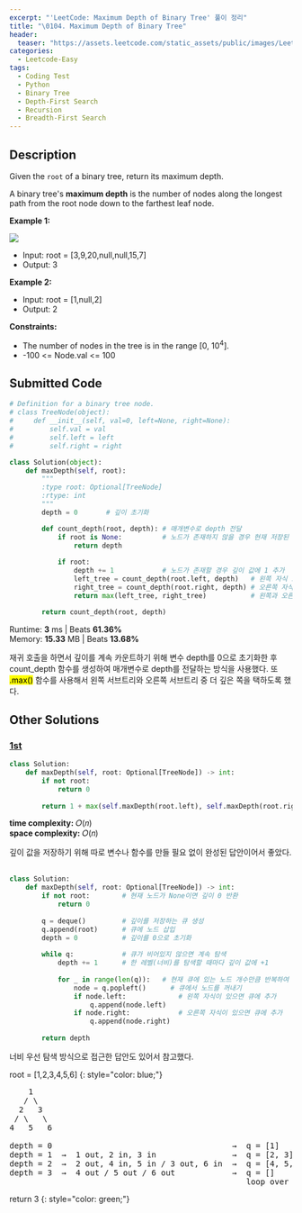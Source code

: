 ```yaml
---
excerpt: "'LeetCode: Maximum Depth of Binary Tree' 풀이 정리"
title: "\0104. Maximum Depth of Binary Tree"
header:
  teaser: "https://assets.leetcode.com/static_assets/public/images/LeetCode_Sharing.png"
categories:
  - Leetcode-Easy
tags:
  - Coding Test
  - Python
  - Binary Tree
  - Depth-First Search
  - Recursion
  - Breadth-First Search
---
```


## <i class="fa-solid fa-file-lines"></i> Description

Given the `root` of a binary tree, return its maximum depth.

A binary tree's **maximum depth** is the number of nodes along the longest path from the root node down to the farthest leaf node.

**Example 1:**

![](https://assets.leetcode.com/uploads/2020/11/26/tmp-tree.jpg)

- Input: root = [3,9,20,null,null,15,7]
- Output: 3

**Example 2:**

- Input: root = [1,null,2]
- Output: 2

**Constraints:**

- The number of nodes in the tree is in the range [0, 10<sup>4</sup>].
- -100 <= Node.val <= 100

## <i class="fa-solid fa-cloud-arrow-up"></i> Submitted Code

```python
# Definition for a binary tree node.
# class TreeNode(object):
#     def __init__(self, val=0, left=None, right=None):
#         self.val = val
#         self.left = left
#         self.right = right

class Solution(object):
    def maxDepth(self, root):
        """
        :type root: Optional[TreeNode]
        :rtype: int
        """
        depth = 0       # 깊이 초기화

        def count_depth(root, depth): # 매개변수로 depth 전달
            if root is None:          # 노드가 존재하지 않을 경우 현재 저장된 깊이 값 그대로 반환
                return depth
            
            if root:
                depth += 1            # 노드가 존재할 경우 깊이 값에 1 추가
                left_tree = count_depth(root.left, depth)   # 왼쪽 자식 노드에서 재귀 호출
                right_tree = count_depth(root.right, depth) # 오른쪽 자식 노드에서 재귀 호출
                return max(left_tree, right_tree)           # 왼쪽과 오른쪽 중 더 큰 깊이 값 반환

        return count_depth(root, depth)
```
<i class="fa-solid fa-clock"></i> Runtime: **3** ms \| Beats **61.36%**    
<i class="fa-solid fa-memory"></i> Memory: **15.33** MB \| Beats **13.68%**

재귀 호출을 하면서 깊이를 계속 카운트하기 위해 변수 depth를 0으로 초기화한 후 count_depth 함수를 생성하여 매개변수로 depth를 전달하는 방식을 사용했다. 또 <mark>.max()</mark> 함수를 사용해서 왼쪽 서브트리와 오른쪽 서브트리 중 더 깊은 쪽을 택하도록 했다.

## <i class="fa-solid fa-flask"></i> Other Solutions

### <a href="https://leetcode.com/problems/maximum-depth-of-binary-tree/solutions/6093733/video-dfs-and-bfs-solution-by-niits-4hmi/" target="_blank">1st</a>

```python
class Solution:
    def maxDepth(self, root: Optional[TreeNode]) -> int:
        if not root:
            return 0
        
        return 1 + max(self.maxDepth(root.left), self.maxDepth(root.right))
```
<i class="fa-solid fa-clock"></i> **time complexity:** 𝑂(𝑛)    
<i class="fa-solid fa-memory"></i> **space complexity:** 𝑂(𝑛)           

깊이 값을 저장하기 위해 따로 변수나 함수를 만들 필요 없이 완성된 답안이어서 좋았다.   
<br>

```python
class Solution:
    def maxDepth(self, root: Optional[TreeNode]) -> int:
        if not root:        # 현재 노드가 None이면 깊이 0 반환
            return 0
        
        q = deque()         # 깊이를 저장하는 큐 생성
        q.append(root)      # 큐에 노드 삽입
        depth = 0           # 깊이를 0으로 초기화
        
        while q:            # 큐가 비어있지 않으면 계속 탐색
            depth += 1      # 한 레벨(너비)를 탐색할 때마다 깊이 값에 +1
            
            for _ in range(len(q)):   # 현재 큐에 있는 노드 개수만큼 반복하여 해당 레벨의 모든 노드 처리
                node = q.popleft()      # 큐에서 노드를 꺼내기
                if node.left:             # 왼쪽 자식이 있으면 큐에 추가
                    q.append(node.left)   
                if node.right:            # 오른쪽 자식이 있으면 큐에 추가
                    q.append(node.right)  
        
        return depth        
```
너비 우선 탐색 방식으로 접근한 답안도 있어서 참고했다.

root = [1,2,3,4,5,6]
{: style="color: blue;"}

<pre>
    1
   / \
  2   3
 / \   \
4   5   6

depth = 0                                      →  q = [1]
depth = 1  →  1 out, 2 in, 3 in                →  q = [2, 3]
depth = 2  →  2 out, 4 in, 5 in / 3 out, 6 in  →  q = [4, 5, 6]
depth = 3  →  4 out / 5 out / 6 out            →  q = []
                                                  loop over
</pre>

return 3
{: style="color: green;"}